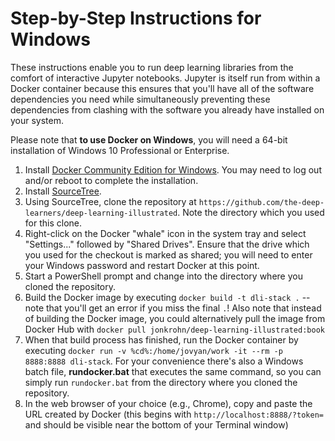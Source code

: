# Step-by-Step Instructions for Windows

These instructions enable you to run deep learning libraries from the comfort of interactive Jupyter notebooks. Jupyter is itself run from within a Docker container because this ensures that you'll have all of the software dependencies you need while simultaneously preventing these dependencies from clashing with the software you already have installed on your system.

Please note that **to use Docker on Windows**, you will need a 64-bit installation of Windows 10 Professional or Enterprise.

1. Install [Docker Community Edition for Windows](https://store.docker.com/editions/community/docker-ce-desktop-windows). You may need to log out and/or reboot to complete the installation.
2. Install [SourceTree](https://www.sourcetreeapp.com/).
3. Using SourceTree, clone the repository at `https://github.com/the-deep-learners/deep-learning-illustrated`. Note the directory which you used for this clone.
4. Right-click on the Docker "whale" icon in the system tray and select "Settings..." followed by "Shared Drives". Ensure that the drive which you used for the checkout is marked as shared; you will need to enter your Windows password and restart Docker at this point.
5. Start a PowerShell prompt and change into the directory where you cloned the repository.
6. Build the Docker image by executing `docker build -t dli-stack .` -- note that you'll get an error if you miss the final `.`! Also note that instead of building the Docker image, you could alternatively pull the image from Docker Hub with `docker pull jonkrohn/deep-learning-illustrated:book`
7. When that build process has finished, run the Docker container by executing `docker run -v %cd%:/home/jovyan/work -it --rm -p 8888:8888 dli-stack`. For your convenience there's also a Windows batch file, **rundocker.bat** that executes the same command, so you can simply run `rundocker.bat` from the directory where you cloned the repository.
8. In the web browser of your choice (e.g., Chrome), copy and paste the URL created by Docker (this begins with `http://localhost:8888/?token=` and should be visible near the bottom of your Terminal window)
